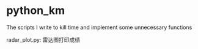 # python_km
The scripts I write to kill time and implement some unnecessary functions

radar_plot.py: 雷达图打印成绩
